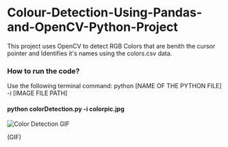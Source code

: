 # Colour-Detection-Using-Pandas-and-OpenCV-Python-Project

This project uses OpenCV to detect RGB Colors that are benith the cursor pointer and Identifies it's names using the colors.csv data.

### How to run the code?
Use the following terminal command:
python [NAME OF THE PYTHON FILE] -i [IMAGE FILE PATH]
#### python colorDetection.py -i colorpic.jpg

![Color Detection GIF](https://user-images.githubusercontent.com/15246084/83334667-b0ff4d80-a2c5-11ea-9112-c268fd05676f.gif)

(GIF)
